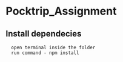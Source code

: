 # Pocktrip_Assignment


## Install dependecies

      open terminal inside the folder
      run command - npm install
      
